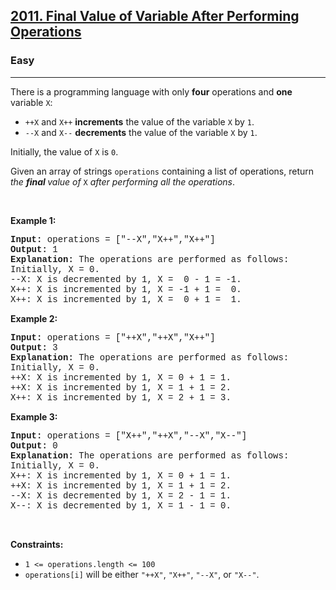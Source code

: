 <h2><a href="https://leetcode.com/problems/final-value-of-variable-after-performing-operations/">2011. Final Value of Variable After Performing Operations</a></h2><h3>Easy</h3><hr><div><p>There is a programming language with only <strong>four</strong> operations and <strong>one</strong> variable <code style="font-family: monospace, Bangla619, sans-serif;">X</code>:</p>

<ul>
	<li><code style="font-family: monospace, Bangla619, sans-serif;">++X</code> and <code style="font-family: monospace, Bangla619, sans-serif;">X++</code> <strong>increments</strong> the value of the variable <code style="font-family: monospace, Bangla619, sans-serif;">X</code> by <code style="font-family: monospace, Bangla619, sans-serif;">1</code>.</li>
	<li><code style="font-family: monospace, Bangla619, sans-serif;">--X</code> and <code style="font-family: monospace, Bangla619, sans-serif;">X--</code> <strong>decrements</strong> the value of the variable <code style="font-family: monospace, Bangla619, sans-serif;">X</code> by <code style="font-family: monospace, Bangla619, sans-serif;">1</code>.</li>
</ul>

<p>Initially, the value of <code style="font-family: monospace, Bangla619, sans-serif;">X</code> is <code style="font-family: monospace, Bangla619, sans-serif;">0</code>.</p>

<p>Given an array of strings <code style="font-family: monospace, Bangla619, sans-serif;">operations</code> containing a list of operations, return <em>the <strong>final </strong>value of </em><code style="font-family: monospace, Bangla619, sans-serif;">X</code> <em>after performing all the operations</em>.</p>

<p>&nbsp;</p>
<p><strong class="example">Example 1:</strong></p>

<pre style="font-family: SFMono-Regular, Consolas, &quot;Liberation Mono&quot;, Menlo, Courier, monospace, Bangla619, sans-serif;"><strong>Input:</strong> operations = ["--X","X++","X++"]
<strong>Output:</strong> 1
<strong>Explanation:</strong>&nbsp;The operations are performed as follows:
Initially, X = 0.
--X: X is decremented by 1, X =  0 - 1 = -1.
X++: X is incremented by 1, X = -1 + 1 =  0.
X++: X is incremented by 1, X =  0 + 1 =  1.
</pre>

<p><strong class="example">Example 2:</strong></p>

<pre style="font-family: SFMono-Regular, Consolas, &quot;Liberation Mono&quot;, Menlo, Courier, monospace, Bangla619, sans-serif;"><strong>Input:</strong> operations = ["++X","++X","X++"]
<strong>Output:</strong> 3
<strong>Explanation: </strong>The operations are performed as follows:
Initially, X = 0.
++X: X is incremented by 1, X = 0 + 1 = 1.
++X: X is incremented by 1, X = 1 + 1 = 2.
X++: X is incremented by 1, X = 2 + 1 = 3.
</pre>

<p><strong class="example">Example 3:</strong></p>

<pre style="font-family: SFMono-Regular, Consolas, &quot;Liberation Mono&quot;, Menlo, Courier, monospace, Bangla619, sans-serif;"><strong>Input:</strong> operations = ["X++","++X","--X","X--"]
<strong>Output:</strong> 0
<strong>Explanation:</strong>&nbsp;The operations are performed as follows:
Initially, X = 0.
X++: X is incremented by 1, X = 0 + 1 = 1.
++X: X is incremented by 1, X = 1 + 1 = 2.
--X: X is decremented by 1, X = 2 - 1 = 1.
X--: X is decremented by 1, X = 1 - 1 = 0.
</pre>

<p>&nbsp;</p>
<p><strong>Constraints:</strong></p>

<ul>
	<li><code style="font-family: monospace, Bangla619, sans-serif;">1 &lt;= operations.length &lt;= 100</code></li>
	<li><code style="font-family: monospace, Bangla619, sans-serif;">operations[i]</code> will be either <code style="font-family: monospace, Bangla619, sans-serif;">"++X"</code>, <code style="font-family: monospace, Bangla619, sans-serif;">"X++"</code>, <code style="font-family: monospace, Bangla619, sans-serif;">"--X"</code>, or <code style="font-family: monospace, Bangla619, sans-serif;">"X--"</code>.</li>
</ul>
</div>